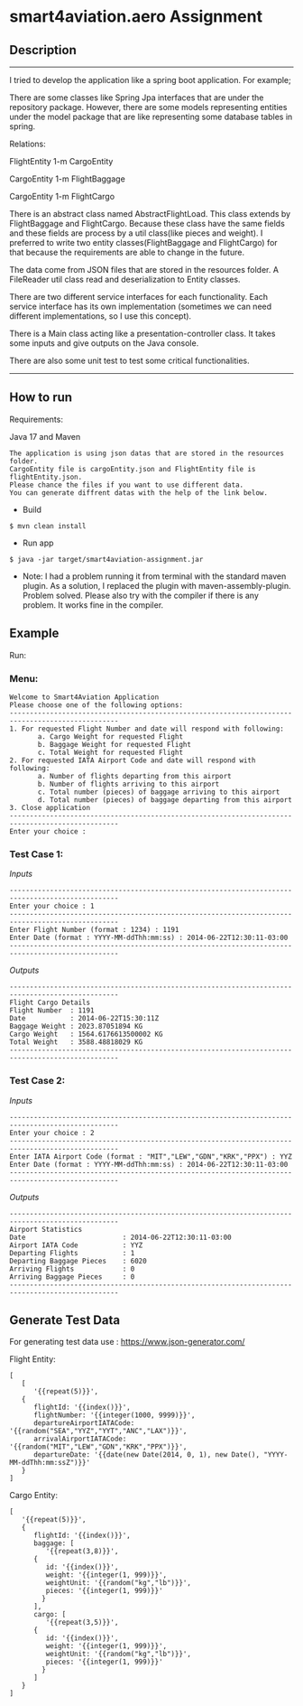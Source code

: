 # smart4aviation.aero Assignment

## Description


***
I tried to develop the application like a spring boot application. For example;

There are some classes like Spring Jpa interfaces that are under the repository package. However, there are some models representing entities under the model package that are like representing some database tables in spring.

Relations:

FlightEntity 1-m CargoEntity

CargoEntity 1-m FlightBaggage

CargoEntity 1-m FlightCargo

There is an abstract class named AbstractFlightLoad. This class extends by FlightBaggage and FlightCargo. Because these class have the same fields and these fields are process by a util class(like pieces and weight). I preferred to write two entity classes(FlightBaggage and FlightCargo) for that because the requirements are able to change in the future.

The data come from JSON files that are stored in the resources folder. A FileReader util class read and deserialization to Entity classes.

There are two different service interfaces for each functionality. Each service interface has its own implementation (sometimes we can need different implementations, so I use this concept).

There is a Main class acting like a presentation-controller class. It takes some inputs and give outputs on the Java console.  

There are also some unit test to test some critical functionalities. 
***

## How to run

Requirements:

Java 17 and Maven

    The application is using json datas that are stored in the resources folder.
    CargoEntity file is cargoEntity.json and FlightEntity file is flightEntity.json.
    Please chance the files if you want to use different data.
    You can generate diffrent datas with the help of the link below.

* Build

```shell
$ mvn clean install
```

* Run app

```shell
$ java -jar target/smart4aviation-assignment.jar
```

* Note: I had a problem running it from terminal with the standard maven plugin. As a solution, I replaced the plugin with maven-assembly-plugin. Problem solved. Please also try with the compiler if there is any problem. It works fine in the compiler.


## Example

Run:

### Menu:

``` text
Welcome to Smart4Aviation Application
Please choose one of the following options:
-------------------------------------------------------------------------------------------------
1. For requested Flight Number and date will respond with following:
       a. Cargo Weight for requested Flight
       b. Baggage Weight for requested Flight
       c. Total Weight for requested Flight
2. For requested IATA Airport Code and date will respond with following:
       a. Number of flights departing from this airport
       b. Number of flights arriving to this airport
       c. Total number (pieces) of baggage arriving to this airport
       d. Total number (pieces) of baggage departing from this airport
3. Close application
-------------------------------------------------------------------------------------------------
Enter your choice : 

```

### Test Case 1:

*Inputs*

``` text
-------------------------------------------------------------------------------------------------
Enter your choice : 1
-------------------------------------------------------------------------------------------------
Enter Flight Number (format : 1234) : 1191
Enter Date (format : YYYY-MM-ddThh:mm:ss) : 2014-06-22T12:30:11-03:00
-------------------------------------------------------------------------------------------------
```    
*Outputs*
``` text
-------------------------------------------------------------------------------------------------
Flight Cargo Details
Flight Number  : 1191
Date           : 2014-06-22T15:30:11Z
Baggage Weight : 2023.87051894 KG
Cargo Weight   : 1564.6176613500002 KG
Total Weight   : 3588.48818029 KG
-------------------------------------------------------------------------------------------------
```    

### Test Case 2:

*Inputs*

``` text
-------------------------------------------------------------------------------------------------
Enter your choice : 2
-------------------------------------------------------------------------------------------------
Enter IATA Airport Code (format : "MIT","LEW","GDN","KRK","PPX") : YYZ
Enter Date (format : YYYY-MM-ddThh:mm:ss) : 2014-06-22T12:30:11-03:00
-------------------------------------------------------------------------------------------------

```    
*Outputs*
``` text
-------------------------------------------------------------------------------------------------
Airport Statistics
Date                        : 2014-06-22T12:30:11-03:00
Airport IATA Code           : YYZ
Departing Flights           : 1
Departing Baggage Pieces    : 6020
Arriving Flights            : 0
Arriving Baggage Pieces     : 0
-------------------------------------------------------------------------------------------------
``` 

## Generate Test Data

For generating test data use : https://www.json-generator.com/

Flight Entity:
``` text
[
   [
      '{{repeat(5)}}',
   {
      flightId: '{{index()}}',
      flightNumber: '{{integer(1000, 9999)}}',
      departureAirportIATACode: '{{random("SEA","YYZ","YYT","ANC","LAX")}}',
      arrivalAirportIATACode: '{{random("MIT","LEW","GDN","KRK","PPX")}}',
      departureDate: '{{date(new Date(2014, 0, 1), new Date(), "YYYY-MM-ddThh:mm:ssZ")}}'
   }
]
```
Cargo Entity:
``` text
[
   '{{repeat(5)}}',
   {
      flightId: '{{index()}}',
      baggage: [
         '{{repeat(3,8)}}',
      {
         id: '{{index()}}',
         weight: '{{integer(1, 999)}}',
         weightUnit: '{{random("kg","lb")}}',
         pieces: '{{integer(1, 999)}}'
        }
      ],
      cargo: [
         '{{repeat(3,5)}}',
      {
         id: '{{index()}}',
         weight: '{{integer(1, 999)}}',
         weightUnit: '{{random("kg","lb")}}',
         pieces: '{{integer(1, 999)}}'
        }
      ]
   }
]
``` 
